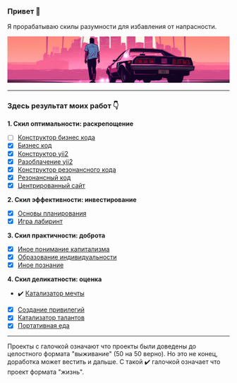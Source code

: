 ### Привет 👋

Я прорабатываю скилы разумности для избавления от напрасности.

![](./pictures/4.jpg)

<hr>

### Здесь результат моих работ 👇

<b>1. Скил оптимальности: раскрепощение</b>
   - [ ] <a href="https://github.com/botogame/botogame/blob/main/reasonableness/emancipation/Конструктор%20бизнес%20кода/README.md">Конструктор бизнес кода</a>
   - [X] <a href="https://github.com/botogame/botogame/blob/main/reasonableness/emancipation/Бизнес%20код/README.md">Бизнес код</a>
   - [X] <a href="https://github.com/botogame/botogame/blob/main/reasonableness/emancipation/Конструктор%20yii2/README.md">Конструктор yii2</a>
   - [X] <a href="https://github.com/botogame/botogame/blob/main/reasonableness/emancipation/Разоблачение%20yii2/README.md">Разоблачение yii2</a>
   - [X] <a href="https://github.com/botogame/botogame/blob/main/reasonableness/emancipation/Конструктор%20резонансного%20кода/README.md">Конструктор резонансного кода</a>
   - [X] <a href="https://github.com/botogame/botogame/blob/main/reasonableness/emancipation/Резонансный%20код/README.md">Резонансный код</a>
   - [X] <a href="https://github.com/botogame/botogame/blob/main/reasonableness/emancipation/Центрированный%20сайт/README.md">Центрированный сайт</a>

<b>2. Скил эффективности: инвестирование</b>
   - [X] <a href="https://github.com/botogame/botogame/blob/main/reasonableness/investing/Основы%20планирования/README.md">Основы планирования</a>
   - [X] <a href="https://github.com/botogame/botogame/blob/main/reasonableness/investing/Игра%20лабиринт/README.md">Игра лабиринт</a>

<b>3. Скил практичности: доброта</b>
   - [X] <a href="https://github.com/botogame/botogame/blob/main/reasonableness/goodness/Иное%20понимание%20капитализма/README.md">Иное понимание капитализма</a>
   - [X] <a href="https://github.com/botogame/botogame/blob/main/reasonableness/goodness/Образование%20индивидуальности/README.md">Образование индивидуальности</a>
   - [X] <a href="https://github.com/botogame/botogame/blob/main/reasonableness/goodness/Иное%20познание/README.md">Иное познание</a>
   
<b>4. Скил деликатности: оценка</b>

   - :heavy_check_mark: <a target="_blank" href="https://github.com/botogame/botogame/blob/main/reasonableness/evaluate/Катализатор%20мечты/README.md">Катализатор мечты</a>
   - [X] <a href="https://github.com/botogame/botogame/blob/main/reasonableness/evaluate/Создание%20привилегий/README.md">Создание привилегий</a>
   - [X] <a href="https://github.com/botogame/botogame/blob/main/reasonableness/evaluate/Катализатор%20талантов/README.md">Катализатор талантов</a>
   - [X] <a href="https://github.com/botogame/botogame/blob/main/reasonableness/evaluate/Портативная%20еда/README.md">Портативная еда</a>

<hr>

Проекты с галочкой означают что проекты были доведены до целостного формата "выживание" (50 на 50 верно). Но это не конец, доработка может вестить и дальше. С такой :heavy_check_mark: галочкой означает что проект формата "жизнь".
